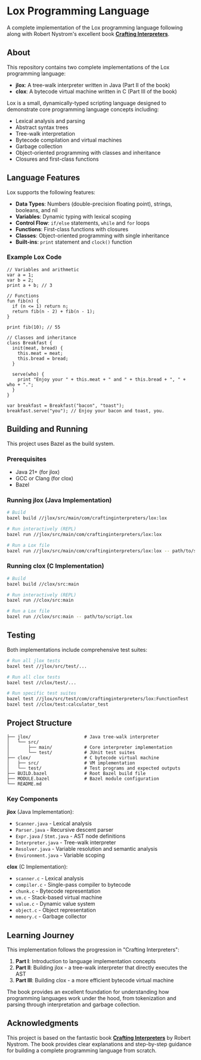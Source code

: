 # Lox Programming Language

A complete implementation of the Lox programming language following along with Robert Nystrom's excellent book [**Crafting Interpreters**](https://craftinginterpreters.com/).

## About

This repository contains two complete implementations of the Lox programming language:

- **jlox**: A tree-walk interpreter written in Java (Part II of the book)
- **clox**: A bytecode virtual machine written in C (Part III of the book)

Lox is a small, dynamically-typed scripting language designed to demonstrate core programming language concepts including:

- Lexical analysis and parsing
- Abstract syntax trees
- Tree-walk interpretation
- Bytecode compilation and virtual machines
- Garbage collection
- Object-oriented programming with classes and inheritance
- Closures and first-class functions

## Language Features

Lox supports the following features:

- **Data Types**: Numbers (double-precision floating point), strings, booleans, and nil
- **Variables**: Dynamic typing with lexical scoping
- **Control Flow**: `if/else` statements, `while` and `for` loops
- **Functions**: First-class functions with closures
- **Classes**: Object-oriented programming with single inheritance
- **Built-ins**: `print` statement and `clock()` function

### Example Lox Code

```lox
// Variables and arithmetic
var a = 1;
var b = 2;
print a + b; // 3

// Functions
fun fib(n) {
  if (n <= 1) return n;
  return fib(n - 2) + fib(n - 1);
}

print fib(10); // 55

// Classes and inheritance
class Breakfast {
  init(meat, bread) {
    this.meat = meat;
    this.bread = bread;
  }

  serve(who) {
    print "Enjoy your " + this.meat + " and " + this.bread + ", " + who + ".";
  }
}

var breakfast = Breakfast("bacon", "toast");
breakfast.serve("you"); // Enjoy your bacon and toast, you.
```

## Building and Running

This project uses Bazel as the build system.

### Prerequisites

- Java 21+ (for jlox)
- GCC or Clang (for clox)
- Bazel

### Running jlox (Java Implementation)

```bash
# Build
bazel build //jlox/src/main/com/craftinginterpreters/lox:lox

# Run interactively (REPL)
bazel run //jlox/src/main/com/craftinginterpreters/lox:lox

# Run a Lox file
bazel run //jlox/src/main/com/craftinginterpreters/lox:lox -- path/to/script.lox
```

### Running clox (C Implementation)

```bash
# Build
bazel build //clox/src:main

# Run interactively (REPL)
bazel run //clox/src:main

# Run a Lox file
bazel run //clox/src:main -- path/to/script.lox
```

## Testing

Both implementations include comprehensive test suites:

```bash
# Run all jlox tests
bazel test //jlox/src/test/...

# Run all clox tests
bazel test //clox/test/...

# Run specific test suites
bazel test //jlox/src/test/com/craftinginterpreters/lox:FunctionTest
bazel test //clox/test:calculator_test
```

## Project Structure

```
├── jlox/                    # Java tree-walk interpreter
│   └── src/
│       ├── main/            # Core interpreter implementation
│       └── test/            # JUnit test suites
├── clox/                    # C bytecode virtual machine
│   ├── src/                 # VM implementation
│   └── test/                # Test programs and expected outputs
├── BUILD.bazel              # Root Bazel build file
├── MODULE.bazel             # Bazel module configuration
└── README.md
```

### Key Components

**jlox** (Java Implementation):
- `Scanner.java` - Lexical analysis
- `Parser.java` - Recursive descent parser
- `Expr.java` / `Stmt.java` - AST node definitions
- `Interpreter.java` - Tree-walk interpreter
- `Resolver.java` - Variable resolution and semantic analysis
- `Environment.java` - Variable scoping

**clox** (C Implementation):
- `scanner.c` - Lexical analysis
- `compiler.c` - Single-pass compiler to bytecode
- `chunk.c` - Bytecode representation
- `vm.c` - Stack-based virtual machine
- `value.c` - Dynamic value system
- `object.c` - Object representation
- `memory.c` - Garbage collector

## Learning Journey

This implementation follows the progression in "Crafting Interpreters":

1. **Part I**: Introduction to language implementation concepts
2. **Part II**: Building jlox - a tree-walk interpreter that directly executes the AST
3. **Part III**: Building clox - a more efficient bytecode virtual machine

The book provides an excellent foundation for understanding how programming languages work under the hood, from tokenization and parsing through interpretation and garbage collection.

## Acknowledgments

This project is based on the fantastic book [**Crafting Interpreters**](https://craftinginterpreters.com/) by Robert Nystrom. The book provides clear explanations and step-by-step guidance for building a complete programming language from scratch.